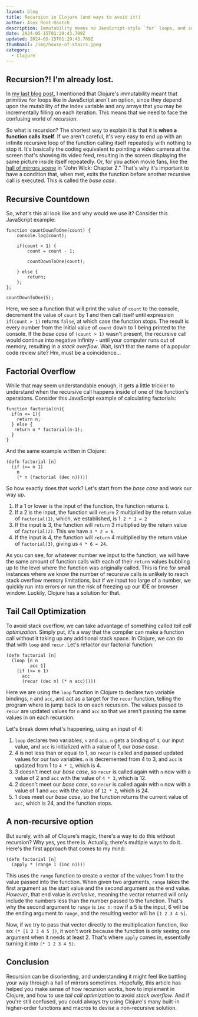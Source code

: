 ```yaml
---
layout: blog
title: Recursion in Clojure (and ways to avoid it!)
author: Alex Root-Roatch
description: Immutability means no JavaScript-style `for` loops, and so we must venture bravely into the coding world's "House of Stairs."
date: 2024-05-15T01:29:43.709Z
updated: 2024-05-15T01:29:43.709Z
thumbnail: /img/house-of-stairs.jpeg
category: 
  - Clojure
---
```


## Recursion?! I'm already lost.

In [my last blog post](https://arootroatch-blog.vercel.app/my-first-impressions-of-clojure), I mentioned that Clojure's immutability meant that primitive `for` loops like in JavaScript aren't an option, since they depend upon the mutability of the index variable and any arrays that you may be incrementally filling on each iteration. This means that we need to face the confusing world of *recursion*. 

So what is recursion? The shortest way to explain it is that it is **when a function calls itself**. If we aren't careful, it's very easy to end up with an infinite recursive loop of the function calling itself repeatedly with nothing to stop it. It's basically the coding equivalent to pointing a video camera at the screen that's showing its video feed, resulting in the screen displaying the same picture inside itself repeatedly. Or, for you action movie fans, like the [hall of mirrors scene](https://www.youtube.com/watch?v=7-TZCEyok_o) in "John Wick: Chapter 2." That's why it's important to have a condition that, when met, exits the function before another recursive call is executed. This is called the *base case*. 

## Recursive Countdown

So, what's this all look like and why would we use it? Consider this JavaScript example: 

```
function countDownToOne(count) {
    console.log(count);

    if(count > 1) {
        count = count - 1;

        countDownToOne(count);

    } else {
        return;
    };
};

countDownToOne(5);

```

Here, we see a function that will print the value of `count` to the console, decrement the value of `count` by 1 and then call itself until expression `if(count > 1)` returns `false`, at which case the function stops. The result is every number from the initial value of `count` down to 1 being printed to the console. If the *base case* of `(count > 1)` wasn't present, the recursive call would continue into negative infinity - until your computer runs out of memory, resulting in a *stack overflow*. Wait, isn't that the name of a popular code review site? Hm, must be a coincidence...

## Factorial Overflow

While that may seem understandable enough, it gets a little trickier to understand when the recursive call happens inside of one of the function's operations. Consider this JavaScript example of calculating factorials:

```
function factorial(n){
  if(n <= 1){
    return n;
  } else {
   return n * factorial(n-1);
  }
}
```

And the same example written in Clojure:

```
(defn factorial [n]
  (if (<= n 1)
    n
    (* n (factorial (dec n)))))
```

So how exactly does that work? Let's start from the *base case* and work our way up. 

1. If a 1 or lower is the input of the function, the function returns `1`. 
2. If a 2 is the input, the function will `return` 2 multiplied by the return value of `factorial(1)`, which, we established, is 1. `2 * 1 = 2`
3. If the input is 3, the function will `return` 3 multiplied by the return value of `factorial(2)`. This we have `3 * 2 = 6`.
4. If the input is 4, the function will `return` 4 multiplied by the return value of `factorial(3)`, giving us `4 * 6 = 24`.

As you can see, for whatever number we input to the function, we will have the same amount of function calls with each of their `return` values bubbling up to the level where the function was originally called. This is fine for small instances where we know the number of recursive calls is unlikely to reach stack overflow memory limitations, but if we input too large of a number, we quickly run into errors or run the risk of freezing up our IDE or browser window. Luckily, Clojure has a solution for that. 

## Tail Call Optimization

To avoid stack overflow, we can take advantage of something called *tail call optimization*. Simply put, it's a way that the compiler can make a function call without it taking up any additional stack space. In Clojure, we can do that with `loop` and `recur`. Let's refactor our factorial function: 

```
(defn factorial [n]
  (loop [n n
         acc 1]
    (if (<= n 1)
      acc
      (recur (dec n) (* n acc)))))
```

Here we are using the `loop` function in Clojure to declare two variable bindings, `n` and `acc`, and act as a target for the `recur` function, telling the program where to jump back to on each recursion. The values passed to `recur` are updated values for `n` and `acc` so that we aren't passing the same values in on each recursion. 

Let's break down what's happening, using an input of 4: 

1. `loop` declares two variables, `n` and `acc`. `n` gets a binding of `4`, our input value, and `acc` is initialized with a value of 1, our *base case*. 
2. 4 is not less than or equal to 1, so `recur` is called and passed updated values for our two variables. `n` is decremented from 4 to 3, and `acc` is updated from 1 to `4 * 1`, which is 4.
3. 3 doesn't meet our *base case*, so `recur` is called again with `n` now with a value of 2 and `acc` with the value of `4 * 3`, which is 12.
4. 2 doesn't meet our *base case*, so `recur` is called again with `n` now with a value of 1 and `acc` with the value of `12 * 2`, which is 24.
5. 1 does meet our *base case*, so the function returns the current value of `acc`, which is 24, and the function stops. 

## A non-recursive option

But surely, with all of Clojure's magic, there's a way to do this without recursion? Why yes, yes there is. Actually, there's multiple ways to do it. Here's the first approach that comes to my mind: 

```
(defn factorial [n]
  (apply * (range 1 (inc n))))
```

This uses the `range` function to create a vector of the values from 1 to the value passed into the function. When given two arguments, `range` takes the first argument as the start value and the second argument as the end value. *However*, that end value is *exclusive*, meaning the vector returned will only include the numbers less than the number passed to the function. That's why the second argument to `range` is `inc n`: now if a 5 is the input, 6 will be the ending argument to `range`, and the resulting vector will be `[1 2 3 4 5]`. 

Now, if we try to pass that vector directly to the multiplication function, like so: `(* [1 2 3 4 5 ])`, it won't work because the function is only seeing one argument when it needs at least 2. That's where `apply` comes in, essentially turning it into `(* 1 2 3 4 5)`.

## Conclusion

Recursion can be disorienting, and understanding it might feel like battling your way through a hall of mirrors sometimes. Hopefully, this article has helped you make sense of how recursion works, how to implement in Clojure, and how to use *tail call optimization* to avoid *stack overflow*. And if you're still confused, you could always try using Clojure's many built-in higher-order functions and macros to devise a non-recursive solution.




